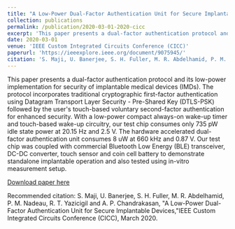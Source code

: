 ```yaml
---
title: "A Low-Power Dual-Factor Authentication Unit for Secure Implantable Devices"
collection: publications
permalink: /publication/2020-03-01-2020-cicc
excerpt: 'This paper presents a dual-factor authentication protocol and its low-power implementation for security of implantable medical devices (IMDs). The protocol incorporates traditional cryptographic first-factor authentication using Datagram Transport Layer Security - Pre-Shared Key (DTLS-PSK) followed by the user&apos;s touch-based voluntary second-factor authentication for enhanced security. With a low-power compact always-on wake-up timer and touch-based wake-up circuitry, our test chip consumes only 735 pW idle state power at 20.15 Hz and 2.5 V. The hardware accelerated dual-factor authentication unit consumes 8 uW at 660 kHz and 0.87 V. Our test chip was coupled with commercial Bluetooth Low Energy (BLE) transceiver, DC-DC converter, touch sensor and coin cell battery to demonstrate standalone implantable operation and also tested using in-vitro measurement setup.'
date: 2020-03-01
venue: 'IEEE Custom Integrated Circuits Conference (CICC)'
paperurl: 'https://ieeexplore.ieee.org/document/9075945/'
citation: 'S. Maji, U. Banerjee, S. H. Fuller, M. R. Abdelhamid, P. M. Nadeau, R. T. Yazicigil and A. P. Chandrakasan, &quot;A Low-Power Dual-Factor Authentication Unit for Secure Implantable Devices,&quot;IEEE Custom Integrated Circuits Conference (CICC), March 2020.'
---
```

This paper presents a dual-factor authentication protocol and its low-power implementation for security of implantable medical devices (IMDs). The protocol incorporates traditional cryptographic first-factor authentication using Datagram Transport Layer Security - Pre-Shared Key (DTLS-PSK) followed by the user&apos;s touch-based voluntary second-factor authentication for enhanced security. With a low-power compact always-on wake-up timer and touch-based wake-up circuitry, our test chip consumes only 735 pW idle state power at 20.15 Hz and 2.5 V. The hardware accelerated dual-factor authentication unit consumes 8 uW at 660 kHz and 0.87 V. Our test chip was coupled with commercial Bluetooth Low Energy (BLE) transceiver, DC-DC converter, touch sensor and coin cell battery to demonstrate standalone implantable operation and also tested using in-vitro measurement setup.

[Download paper here](https://ieeexplore.ieee.org/document/9075945/)

Recommended citation: S. Maji, U. Banerjee, S. H. Fuller, M. R. Abdelhamid, P. M. Nadeau, R. T. Yazicigil and A. P. Chandrakasan, "A Low-Power Dual-Factor Authentication Unit for Secure Implantable Devices,"IEEE Custom Integrated Circuits Conference (CICC), March 2020.